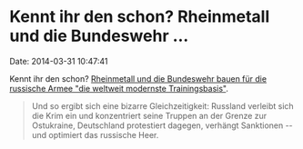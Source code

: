 Kennt ihr den schon? Rheinmetall und die Bundeswehr \...
========================================================

Date: 2014-03-31 10:47:41

Kennt ihr den schon? [Rheinmetall und die Bundeswehr bauen für die
russische Armee \"die weltweit modernste
Trainingsbasis\"](http://www.zeit.de/2014/13/rheinmetall-trainingszentrum-russische-armee).

> Und so ergibt sich eine bizarre Gleichzeitigkeit: Russland verleibt
> sich die Krim ein und konzentriert seine Truppen an der Grenze zur
> Ostukraine, Deutschland protestiert dagegen, verhängt Sanktionen --
> und optimiert das russische Heer.
